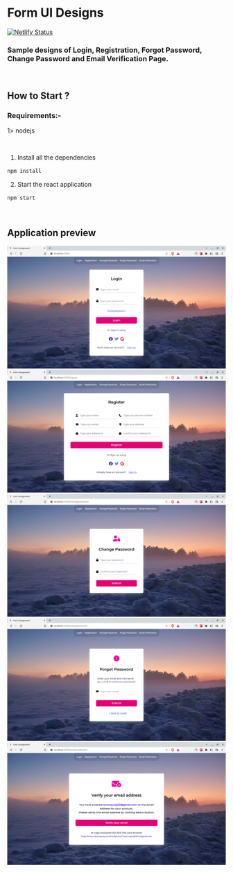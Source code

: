 # Form UI Designs

[![Netlify Status](https://api.netlify.com/api/v1/badges/e8e2a01a-622d-41f1-87fb-4816c2641308/deploy-status)](https://app.netlify.com/sites/userinterfaces/deploys)

### Sample designs of Login, Registration, Forgot Password, Change Password and Email Verification Page.

<br/>

## How to Start ?

### Requirements:- 
1> nodejs

<br/>


1. Install all the dependencies
```sh
npm install
```

2. Start the react application
```sh
npm start
```

<br/>

## Application preview

<img src="./public/ss1.png" />
<img src="./public/ss2.png" />
<img src="./public/ss3.png" />
<img src="./public/ss4.png" />
<img src="./public/ss5.png" />
